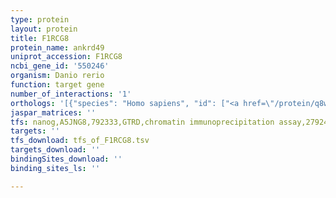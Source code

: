 ```yaml
---
type: protein
layout: protein
title: F1RCG8
protein_name: ankrd49
uniprot_accession: F1RCG8
ncbi_gene_id: '550246'
organism: Danio rerio
function: target gene
number_of_interactions: '1'
orthologs: '[{"species": "Homo sapiens", "id": ["<a href=\"/protein/q8wvl7\">Q8WVL7</a>"]}, {"species": "Mus musculus", "id": ["<a href=\"/protein/q8ve42\">Q8VE42</a>"]}, {"species": "Rattus norvegicus", "id": ["<a href=\"/protein/b1wc29\">B1WC29</a>"]}, {"species": "Drosophila melanogaster", "id": ["<a href=\"/protein/q9v3y0\">Q9V3Y0</a>"]}, {"species": "Caenorhabditis elegans", "id": ["Q95QI6"]}]'
jaspar_matrices: ''
tfs: nanog,A5JNG8,792333,GTRD,chromatin immunoprecipitation assay,27924024%5Buid%5D,No
targets: ''
tfs_download: tfs_of_F1RCG8.tsv
targets_download: ''
bindingSites_download: ''
binding_sites_ls: ''

---
```

